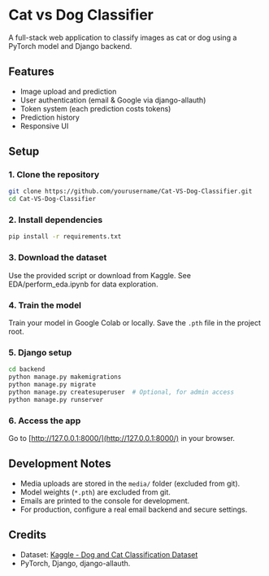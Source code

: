 # Cat vs Dog Classifier

A full-stack web application to classify images as cat or dog using a PyTorch model and Django backend.

## Features
- Image upload and prediction
- User authentication (email & Google via django-allauth)
- Token system (each prediction costs tokens)
- Prediction history
- Responsive UI

## Setup

### 1. Clone the repository
```bash
git clone https://github.com/yourusername/Cat-VS-Dog-Classifier.git
cd Cat-VS-Dog-Classifier
```

### 2. Install dependencies
```bash
pip install -r requirements.txt
```

### 3. Download the dataset
Use the provided script or download from Kaggle. See EDA/perform_eda.ipynb for data exploration.

### 4. Train the model
Train your model in Google Colab or locally. Save the `.pth` file in the project root.

### 5. Django setup
```bash
cd backend
python manage.py makemigrations
python manage.py migrate
python manage.py createsuperuser  # Optional, for admin access
python manage.py runserver
```

### 6. Access the app
Go to [http://127.0.0.1:8000/](http://127.0.0.1:8000/) in your browser.

## Development Notes
- Media uploads are stored in the `media/` folder (excluded from git).
- Model weights (`*.pth`) are excluded from git.
- Emails are printed to the console for development.
- For production, configure a real email backend and secure settings.

## Credits
- Dataset: [Kaggle - Dog and Cat Classification Dataset](https://www.kaggle.com/datasets/bhavikjikadara/dog-and-cat-classification-dataset)
- PyTorch, Django, django-allauth.
